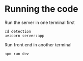 # Running the code

Run the server in one terminal first

```shell
cd detection
uvicorn server:app
```

Run front end in another terminal

```shell
npm run dev
```